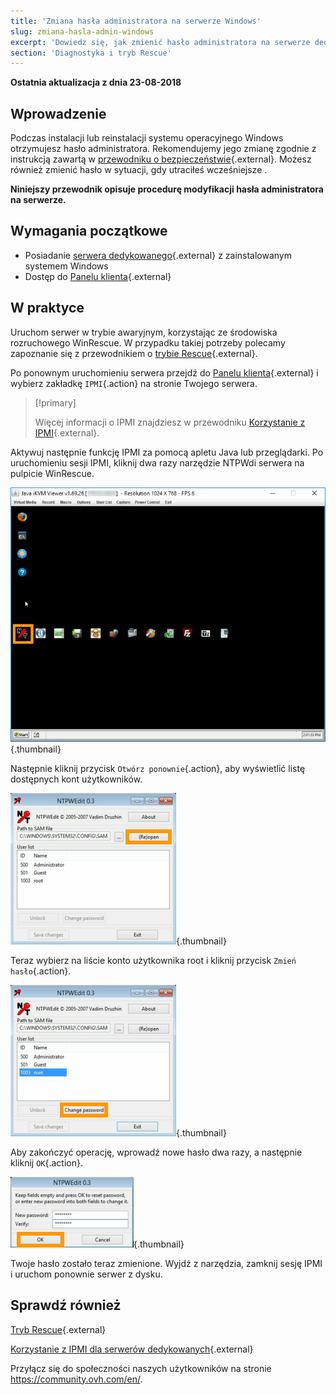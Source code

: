 ```yaml
---
title: 'Zmiana hasła administratora na serwerze Windows'
slug: zmiana-hasla-admin-windows
excerpt: 'Dowiedz się, jak zmienić hasło administratora na serwerze dedykowanym z systemem Windows'
section: 'Diagnostyka i tryb Rescue'
---
```


**Ostatnia aktualizacja z dnia 23-08-2018**

## Wprowadzenie

Podczas instalacji lub reinstalacji systemu operacyjnego Windows otrzymujesz hasło administratora. Rekomendujemy jego zmianę zgodnie z instrukcją zawartą w [przewodniku o bezpieczeństwie](https://docs.ovh.com/pl/dedicated/porady-zabezpieczanie-serwera-dedykowanego/){.external}. Możesz również zmienić hasło w sytuacji, gdy utraciłeś wcześniejsze .

**Niniejszy przewodnik opisuje procedurę modyfikacji hasła administratora na serwerze.**


## Wymagania początkowe

* Posiadanie [serwera dedykowanego](https://www.ovh.pl/serwery_dedykowane/){.external} z zainstalowanym systemem Windows
* Dostęp do [Panelu klienta](https://www.ovh.com/auth/?action=gotomanager){.external}


## W praktyce

Uruchom serwer w trybie awaryjnym, korzystając ze środowiska rozruchowego WinRescue. W przypadku takiej potrzeby polecamy zapoznanie się z przewodnikiem o [trybie Rescue](https://docs.ovh.com/pl/dedicated/ovh-rescue/){.external}. 

Po ponownym uruchomieniu serwera przejdź do [Panelu klienta](https://www.ovh.com/auth/?action=gotomanager){.external} i wybierz zakładkę `IPMI`{.action} na stronie Twojego serwera.

> [!primary]
>
> Więcej informacji o IPMI znajdziesz w przewodniku [Korzystanie z IPMI](https://docs.ovh.com/pl/dedicated/uzywanie-ipmi-serwery-dedykowane/){.external}.
>

Aktywuj następnie funkcję IPMI za pomocą apletu Java lub przeglądarki. Po uruchomieniu sesji IPMI, kliknij dwa razy narzędzie NTPWdi serwera na pulpicie WinRescue.

![NTPWdi](images/ntpwdi-tool-01.png){.thumbnail}

Następnie kliknij przycisk `Otwórz ponownie`{.action}, aby wyświetlić listę dostępnych kont użytkowników.

![NTPWdi](images/ntpwdi-tool-02.png){.thumbnail}

Teraz wybierz na liście konto użytkownika root i kliknij przycisk `Zmień hasło`{.action}.

![NTPWdi](images/ntpwdi-tool-03.png){.thumbnail}

Aby zakończyć operację, wprowadź nowe hasło dwa razy, a następnie kliknij `OK`{.action}.

![NTPWdi](images/ntpwdi-tool-04.png){.thumbnail}

Twoje hasło zostało teraz zmienione. Wyjdź z narzędzia, zamknij sesję IPMI i uruchom ponownie serwer z dysku.


## Sprawdź również

[Tryb Rescue](https://docs.ovh.com/pl/dedicated/ovh-rescue/){.external}

[Korzystanie z IPMI dla serwerów dedykowanych](https://docs.ovh.com/pl/dedicated/uzywanie-ipmi-serwery-dedykowane/){.external}

Przyłącz się do społeczności naszych użytkowników na stronie <https://community.ovh.com/en/>.